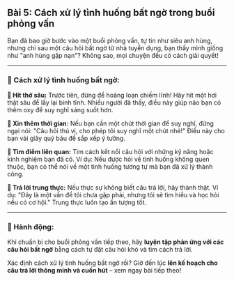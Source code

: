 ## Bài 5: Cách xử lý tình huống bất ngờ trong buổi phỏng vấn

Bạn đã bao giờ bước vào một buổi phỏng vấn, tự tin như siêu anh hùng, nhưng chỉ sau một câu hỏi bất ngờ từ nhà tuyển dụng, bạn thấy mình giống như "anh hùng gặp nạn"? Không sao, mọi chuyện đều có cách giải quyết!

---

### 📌 Cách xử lý tình huống bất ngờ:

**🔹 Hít thở sâu:**
Trước tiên, đừng để hoảng loạn chiếm lĩnh! Hãy hít một hơi thật sâu để lấy lại bình tĩnh. Nhiều người đã thấy, điều này giúp não bạn có thêm oxy để suy nghĩ sáng suốt hơn.

**🔹 Xin thêm thời gian:**
Nếu bạn cần một chút thời gian để suy nghĩ, đừng ngại nói: "Câu hỏi thú vị, cho phép tôi suy nghĩ một chút nhé!" Điều này cho bạn vài giây quý báu để sắp xếp ý tưởng.

**🔹 Tìm điểm liên quan:**
Tìm cách kết nối câu hỏi với những kỹ năng hoặc kinh nghiệm bạn đã có. Ví dụ: Nếu được hỏi về tình huống không quen thuộc, bạn có thể nói về một tình huống tương tự mà bạn đã xử lý thành công.

**🔹 Trả lời trung thực:**
Nếu thực sự không biết câu trả lời, hãy thành thật. Ví dụ: "Đây là một vấn đề tôi chưa gặp phải, nhưng tôi sẽ tìm hiểu và học hỏi nếu có cơ hội." Trung thực luôn tạo ấn tượng tốt.

---

### 🚀 Hành động:

Khi chuẩn bị cho buổi phỏng vấn tiếp theo, hãy **luyện tập phản ứng với các câu hỏi bất ngờ** bằng cách tự đặt câu hỏi khó và tìm cách trả lời. 

Xác định cách xử lý tình huống bất ngờ rồi? Giờ đến lúc **lên kế hoạch cho câu trả lời thông minh và cuốn hút** – xem ngay bài tiếp theo!